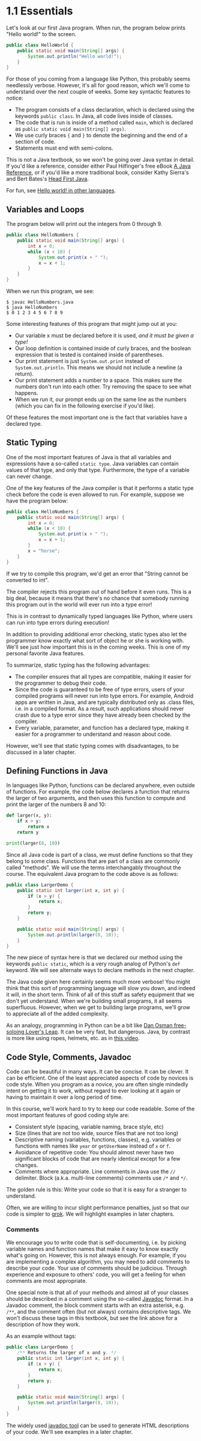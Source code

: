# 1.1 Essentials

Let's look at our first Java program. When run, the program below prints "Hello world!" to the screen.

```java
public class HelloWorld {
    public static void main(String[] args) {
        System.out.println("Hello world!");
    }
}
```

For those of you coming from a language like Python, this probably seems needlessly verbose. However, it's all for good reason, which we'll come to understand over the next couple of weeks. Some key syntactic features to notice:

* The program consists of a class declaration, which is declared using the keywords `public class`. In Java, all code lives inside of classes.
* The code that is run is inside of a method called `main`, which is declared as `public static void main(String[] args)`.
* We use curly braces `{` and `}` to denote the beginning and the end of a section of code.
* Statements must end with semi-colons.

This is not a Java textbook, so we won't be going over Java syntax in detail. If you'd like a reference, consider either Paul Hilfinger's free eBook [A Java Reference](http://www-inst.eecs.berkeley.edu/~cs61b/fa14/book1/java.pdf), or if you'd like a more traditional book, consider Kathy Sierra's and Bert Bates's [Head First Java](http://www.headfirstlabs.com/books/hfjava/).

For fun, see [Hello world! in other languages](https://www.rosettacode.org/wiki/Hello_world/Text).

## Variables and Loops

The program below will print out the integers from 0 through 9.

```java
public class HelloNumbers {
    public static void main(String[] args) {
        int x = 0;
        while (x < 10) {
            System.out.print(x + " ");
            x = x + 1;
        }
    }
}
```

When we run this program, we see:

```text
$ javac HelloNumbers.java
$ java HelloNumbers
$ 0 1 2 3 4 5 6 7 8 9 
```

Some interesting features of this program that might jump out at you:

* Our variable x must be declared before it is used, _and it must be given a type!_
* Our loop definition is contained inside of curly braces, and the boolean expression that is tested is contained inside of parentheses.
* Our print statement is just `System.out.print` instead of `System.out.println`. This means we should not include a newline \(a return\).
* Our print statement adds a number to a space. This makes sure the numbers don't run into each other. Try removing the space to see what happens. 
* When we run it, our prompt ends up on the same line as the numbers \(which you can fix in the following exercise if you'd like\).

Of these features the most important one is the fact that variables have a declared type. 

## Static Typing

One of the most important features of Java is that all variables and expressions have a so-called `static type`. Java variables can contain values of that type, and only that type. Furthermore, the type of a variable can never change.

One of the key features of the Java compiler is that it performs a static type check before the code is even allowed to run. For example, suppose we have the program below:

```java
public class HelloNumbers {
    public static void main(String[] args) {
        int x = 0;
        while (x < 10) {
            System.out.print(x + " ");
            x = x + 1;
        }
        x = "horse";
    }
}
```

If we try to compile this program, we'd get an error that  "String cannot be converted to int".

The compiler rejects this program out of hand before it even runs. This is a big deal, because it means that there's no chance that somebody running this program out in the world will ever run into a type error!

This is in contrast to dynamically typed languages like Python, where users can run into type errors during execution!

In addition to providing additional error checking, static types also let the programmer know exactly what sort of object he or she is working with. We'll see just how important this is in the coming weeks. This is one of my personal favorite Java features.

To summarize, static typing has the following advantages:

* The compiler ensures that all types are compatible, making it easier for the programmer to debug their code.
* Since the code is guaranteed to be free of type errors, users of your compiled programs will never run into type errors. For example, Android apps are written in Java, and are typically distributed only as .class files, i.e. in a compiled format. As a result, such applications should never crash due to a type error since they have already been checked by the compiler.
* Every variable, parameter, and function has a declared type, making it easier for a programmer to understand and reason about code.

However, we'll see that static typing comes with disadvantages, to be discussed in a later chapter.

## Defining Functions in Java

In languages like Python, functions can be declared anywhere, even outside of functions. For example, the code below declares a function that returns the larger of two arguments, and then uses this function to compute and print the larger of the numbers 8 and 10:

```python
def larger(x, y):
    if x > y:
        return x
    return y

print(larger(8, 10))
```

Since all Java code is part of a class, we must define functions so that they belong to some class. Functions that are part of a class are commonly called "methods". We will use the terms interchangably throughout the course. The equivalent Java program to the code above is as follows:

```java
public class LargerDemo {
    public static int larger(int x, int y) {
        if (x > y) {
            return x;
        }
        return y;
    }

    public static void main(String[] args) {
        System.out.println(larger(8, 10));
    }
}
```

The new piece of syntax here is that we declared our method using the keywords `public static`, which is a very rough analog of Python's `def` keyword. We will see alternate ways to declare methods in the next chapter.

The Java code given here certainly seems much more verbose! You might think that this sort of programming language will slow you down, and indeed it will, in the short term. Think of all of this stuff as safety equipment that we don't yet understand. When we're building small programs, it all seems superfluous. However, when we get to building large programs, we'll grow to appreciate all of the added complexity.

As an analogy, programming in Python can be a bit like [Dan Osman free-soloing Lover's Leap](https://www.youtube.com/watch?v=NCByLWtM7y4). It can be very fast, but dangerous. Java, by contrast is more like using ropes, helmets, etc. as in [this video](https://www.youtube.com/watch?v=tr6UIfPEuI0).

## Code Style, Comments, Javadoc

Code can be beautiful in many ways. It can be concise. It can be clever. It can be efficient. One of the least appreciated aspects of code by novices is code style. When you program as a novice, you are often single mindedly intent on getting it to work, without regard to ever looking at it again or having to maintain it over a long period of time.

In this course, we'll work hard to try to keep our code readable. Some of the most important features of good coding style are:

* Consistent style \(spacing, variable naming, brace style, etc\)
* Size \(lines that are not too wide, source files that are not too long\)
* Descriptive naming \(variables, functions, classes\), e.g. variables or functions with names like `year` or `getUserName` instead of `x` or `f`.
* Avoidance of repetitive code: You should almost never have two significant blocks of code that are nearly identical except for a few changes.
* Comments where appropriate. Line comments in Java use the `//` delimiter. Block \(a.k.a. multi-line comments\) comments use  `/*` and `*/`.

The golden rule is this: Write your code so that it is easy for a stranger to understand.

Often, we are willing to incur slight performance penalties, just so that our code is simpler to [grok](https://en.wikipedia.org/wiki/Grok). We will highlight examples in later chapters.

### Comments

We encourage you to write code that is self-documenting, i.e. by picking variable names and function names that make it easy to know exactly what's going on. However, this is not always enough. For example, if you are implementing a complex algorithm, you may need to add comments to describe your code. Your use of comments should be judicious. Through experience and exposure to others' code, you will get a feeling for when comments are most appropriate.

One special note is that all of your methods and almost all of your classes should be described in a comment using the so-called [Javadoc](https://en.wikipedia.org/wiki/Javadoc) format. In a Javadoc comment, the block comment starts with an extra asterisk, e.g. `/**`, and the comment often \(but not always\) contains descriptive tags. We won't discuss these tags in this textbook, but see the link above for a description of how they work.

As an example without tags:

```java
public class LargerDemo {
    /** Returns the larger of x and y. */           
    public static int larger(int x, int y) {
        if (x > y) {
            return x;
        }
        return y;
    }

    public static void main(String[] args) {
        System.out.println(larger(8, 10));
    }
}
```

The widely used [javadoc tool](http://docs.oracle.com/javase/8/docs/technotes/tools/windows/javadoc.html) can be used to generate HTML descriptions of your code. We'll see examples in a later chapter.
